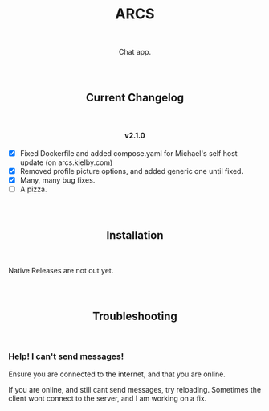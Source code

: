 <div align='center'>

# ARCS

<br>

Chat app.

<br>

#
## Current Changelog

<br>

#### v2.1.0

</div>

- [x] Fixed Dockerfile and added compose.yaml for Michael's self host update (on arcs.kielby.com)
- [x] Removed profile picture options, and added generic one until fixed.
- [x] Many, many bug fixes.
- [ ] A pizza.
  
<br>

<div align='center'>

#
## Installation

</div>

<br>

Native Releases are not out yet.

<br>

<div align='center'>

#
## Troubleshooting

</div>

<br>

### Help! I can't send messages!
Ensure you are connected to the internet, and that you are online.

If you are online, and still cant send messages, try reloading. Sometimes the client wont connect to the server, and I am working on a fix.
